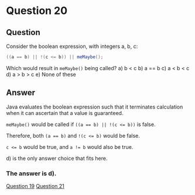 # Question 20
## Question
Consider the boolean expression, with integers a, b, c:
```java
((a == b) || !(c <= b)) || meMaybe();
```
Which would result in `meMaybe()` being called?
a) b < c
b) a == b
c) a < b < c
d) a > b > c
e) None of these
## Answer
Java evaluates the boolean expression such that it terminates calculation when it can ascertain that a value is guaranteed. 

`meMaybe()` would be called if `((a == b) || !(c <= b))` is false. 

Therefore, both `(a == b)` and `!(c <= b)` would be false. 

`c <= b` would be true, and `a != b` would also be true. 

d) is the only answer choice that fits here. 

### **The answer is d).**
[Question 19](https://thunderredstar.me/Test-2-Review/explanations/the_part_with_multiple_guesses/10-19/19)
[Question 21](https://thunderredstar.me/Test-2-Review/explanations/the_part_with_multiple_guesses/20-24/21)